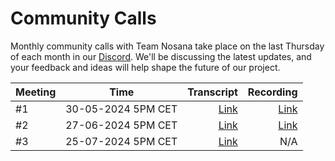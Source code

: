 # Community Calls
Monthly community calls with Team Nosana take place on the last Thursday of each month in our [Discord](https://discord.gg/nosana-ai). We'll be discussing the latest updates, and your feedback and ideas will help shape the future of our project.


| Meeting   |      Time      |  Transcript | Recording
|-----|:-------------:|------:|------:|
| #1 |  30-05-2024 5PM CET | [Link](https://nosana.com/community-calls/05_30_2024-transcript.pdf) | [Link](https://nosana.mypinata.cloud/ipfs/QmWTk5Gi4RHerD3kdnqcGV9j2nnU8x2RvHxKAjUNbt75my)
| #2 |  27-06-2024 5PM CET | [Link](https://nosana.mypinata.cloud/ipfs/QmXAEW3ZoSePocdCASsAAdyxVMeDYLnL8qDGqbXfNcCAX5) | [Link](https://nosana.mypinata.cloud/ipfs/QmetCpQT5kw96snnZvCzhPS53duGuKujurMKE3v5dP3dbQ)
| #3 |  25-07-2024 5PM CET | [Link](https://nosana.mypinata.cloud/ipfs/QmS7LfgMggZDJHZiihxvKQ9Z8B8BWgL59NCtsLtssLRbtw) | N/A